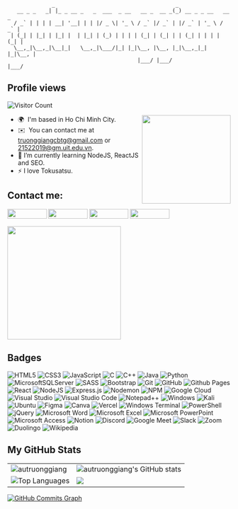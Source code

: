 ```
              _                                      _                   
   __ _ _   _| |_ _ __ _   _  ___  _ __   __ _  __ _(_) __ _ _ __   __ _ 
  / _` | | | | __| '__| | | |/ _ \| '_ \ / _` |/ _` | |/ _` | '_ \ / _` |
 | (_| | |_| | |_| |  | |_| | (_) | | | | (_| | (_| | | (_| | | | | (_| |
  \__,_|\__,_|\__|_|   \__,_|\___/|_| |_|\__, |\__, |_|\__,_|_| |_|\__, |
                                         |___/ |___/               |___/ 
```

<!--
**autruonggiang/autruonggiang** is a ✨ _special_ ✨ repository because its `README.md` (this file) appears on your GitHub profile.
-->

## Profile views
![Visitor Count](https://profile-counter.glitch.me/autruonggiangbrunnerlivio/count.svg)

<picture> 
<a href="https://media.giphy.com/media/dWesBcTLavkZuG35MI/giphy.gif" alt="Developer">
<img src="https://media.giphy.com/media/dWesBcTLavkZuG35MI/giphy.gif" align="right" width=200">
</a>
</picture>

- 🌍  I'm based in Ho Chi Minh City.
- ✉️  You can contact me at [truonggiangcbtg@gmail.com](mailto:truonggiangcbtg@gmail.com) or [21522019@gm.uit.edu.vn](mailto:21522019@gm.uit.edu.vn).
- 🌱 I’m currently learning NodeJS, ReactJS and SEO.
- ⚡ I love Tokusatsu.

## Contact me:
<a href="https://www.facebook.com/autruonggiang.cbtg.uit"><img src="https://img.shields.io/badge/Facebook-1877F2?style=for-the-badge&logo=facebook&logoColor=white" width="88.53" height="22.32"/></a>
<a href="https://twitter.com/autruonggiang"><img src="https://img.shields.io/badge/Twitter-1DA1F2?style=for-the-badge&logo=twitter&logoColor=white" width="88.53" height="22.32"/></a>
<a href="https://www.linkedin.com/in/autruonggiang"><img src="https://img.shields.io/badge/LinkedIn-0077B5?style=for-the-badge&logo=linkedin&logoColor=white" width="88.53" height="22.32"/></a>
<a href="21522019@gm.uit.edu.vn"><img src="https://img.shields.io/badge/Gmail-D14836?style=for-the-badge&logo=gmail&logoColor=white" width="88.53" height="22.32"/></a>

<p align="left">
<img src="https://img.cartoongoodies.com/wp-content/uploads/2021/04/Marsupilami-Cute-creature-300x258.png" width="256">
</p>

## Badges
![HTML5](https://img.shields.io/badge/html5-%23E34F26.svg?style=for-the-badge&logo=html5&logoColor=white)
![CSS3](https://img.shields.io/badge/css3-%231572B6.svg?style=for-the-badge&logo=css3&logoColor=white)
![JavaScript](https://img.shields.io/badge/javascript-%23323330.svg?style=for-the-badge&logo=javascript&logoColor=%23F7DF1E)
![C](https://img.shields.io/badge/c-%2300599C.svg?style=for-the-badge&logo=c&logoColor=white)
![C++](https://img.shields.io/badge/c++-%2300599C.svg?style=for-the-badge&logo=c%2B%2B&logoColor=white)
![Java](https://img.shields.io/badge/java-%23ED8B00.svg?style=for-the-badge&logo=openjdk&logoColor=white)
![Python](https://img.shields.io/badge/python-3670A0?style=for-the-badge&logo=python&logoColor=ffdd54)
![MicrosoftSQLServer](https://img.shields.io/badge/Microsoft%20SQL%20Server-CC2927?style=for-the-badge&logo=microsoft%20sql%20server&logoColor=white)
![SASS](https://img.shields.io/badge/SASS-hotpink.svg?style=for-the-badge&logo=SASS&logoColor=white)
![Bootstrap](https://img.shields.io/badge/bootstrap-%238511FA.svg?style=for-the-badge&logo=bootstrap&logoColor=white)
![Git](https://img.shields.io/badge/git-%23F05033.svg?style=for-the-badge&logo=git&logoColor=white)
![GitHub](https://img.shields.io/badge/github-%23121011.svg?style=for-the-badge&logo=github&logoColor=white)
![Github Pages](https://img.shields.io/badge/github%20pages-121013?style=for-the-badge&logo=github&logoColor=white)
![React](https://img.shields.io/badge/react-%2320232a.svg?style=for-the-badge&logo=react&logoColor=%2361DAFB)
![NodeJS](https://img.shields.io/badge/node.js-6DA55F?style=for-the-badge&logo=node.js&logoColor=white)
![Express.js](https://img.shields.io/badge/express.js-%23404d59.svg?style=for-the-badge&logo=express&logoColor=%2361DAFB)
![Nodemon](https://img.shields.io/badge/NODEMON-%23323330.svg?style=for-the-badge&logo=nodemon&logoColor=%BBDEAD)
![NPM](https://img.shields.io/badge/NPM-%23CB3837.svg?style=for-the-badge&logo=npm&logoColor=white)
![Google Cloud](https://img.shields.io/badge/GoogleCloud-%234285F4.svg?style=for-the-badge&logo=google-cloud&logoColor=white)
![Visual Studio](https://img.shields.io/badge/Visual%20Studio-5C2D91.svg?style=for-the-badge&logo=visual-studio&logoColor=white)
![Visual Studio Code](https://img.shields.io/badge/Visual%20Studio%20Code-0078d7.svg?style=for-the-badge&logo=visual-studio-code&logoColor=white)
![Notepad++](https://img.shields.io/badge/Notepad++-90E59A.svg?style=for-the-badge&logo=notepad%2b%2b&logoColor=black)
![Windows](https://img.shields.io/badge/Windows-0078D6?style=for-the-badge&logo=windows&logoColor=white)
![Kali](https://img.shields.io/badge/Kali-268BEE?style=for-the-badge&logo=kalilinux&logoColor=white)
![Ubuntu](https://img.shields.io/badge/Ubuntu-E95420?style=for-the-badge&logo=ubuntu&logoColor=white)
![Figma](https://img.shields.io/badge/figma-%23F24E1E.svg?style=for-the-badge&logo=figma&logoColor=white)
![Canva](https://img.shields.io/badge/Canva-%2300C4CC.svg?style=for-the-badge&logo=Canva&logoColor=white)
![Vercel](https://img.shields.io/badge/vercel-%23000000.svg?style=for-the-badge&logo=vercel&logoColor=white)
![Windows Terminal](https://img.shields.io/badge/Windows%20Terminal-%234D4D4D.svg?style=for-the-badge&logo=windows-terminal&logoColor=white)
![PowerShell](https://img.shields.io/badge/PowerShell-%235391FE.svg?style=for-the-badge&logo=powershell&logoColor=white)
![jQuery](https://img.shields.io/badge/jquery-%230769AD.svg?style=for-the-badge&logo=jquery&logoColor=white)
![Microsoft Word](https://img.shields.io/badge/Microsoft_Word-2B579A?style=for-the-badge&logo=microsoft-word&logoColor=white)
![Microsoft Excel](https://img.shields.io/badge/Microsoft_Excel-217346?style=for-the-badge&logo=microsoft-excel&logoColor=white)
![Microsoft PowerPoint](https://img.shields.io/badge/Microsoft_PowerPoint-B7472A?style=for-the-badge&logo=microsoft-powerpoint&logoColor=white)
![Microsoft Access](https://img.shields.io/badge/Microsoft_Access-A4373A?style=for-the-badge&logo=microsoft-access&logoColor=white)
![Notion](https://img.shields.io/badge/Notion-%23000000.svg?style=for-the-badge&logo=notion&logoColor=white)
![Discord](https://img.shields.io/badge/Discord-%235865F2.svg?style=for-the-badge&logo=discord&logoColor=white)
![Google Meet](https://img.shields.io/badge/Google%20Meet-00897B?style=for-the-badge&logo=google-meet&logoColor=white)
![Slack](https://img.shields.io/badge/Slack-4A154B?style=for-the-badge&logo=slack&logoColor=white)
![Zoom](https://img.shields.io/badge/Zoom-2D8CFF?style=for-the-badge&logo=zoom&logoColor=white)
![Duolingo](https://img.shields.io/badge/Duolingo-%234DC730.svg?style=for-the-badge&logo=Duolingo&logoColor=white)
![Wikipedia](https://img.shields.io/badge/Wikipedia-%23000000.svg?style=for-the-badge&logo=wikipedia&logoColor=white)

## My GitHub Stats
<table>
    <tr>
        <td>
            <img src="https://github-profile-trophy.vercel.app/?username=autruonggiang&theme=onestar&row=3&column=4" alt="autruonggiang" />
        </td>
        <td>
            <img src="https://github-readme-stats.vercel.app/api?username=autruonggiang&show_icons=true&hide=&count_private=true&title_color=0891b2&text_color=ffffff&icon_color=0891b2&bg_color=1c1917&hide_border=true&show_icons=true" alt="autruonggiang's GitHub stats" />
        </td> 
    </tr>
    <tr>
        <td>            
            <img src="https://github-readme-stats.vercel.app/api/top-langs/?username=autruonggiang&langs_count=10&title_color=0891b2&text_color=ffffff&icon_color=0891b2&bg_color=1c1917&hide_border=true&locale=en&custom_title=Top%20%Languages" alt="Top Languages" />
        </td>
        <td>
            <img src="https://github-readme-streak-stats.herokuapp.com/?user=autruonggiang&stroke=ffffff&background=1c1917&ring=0891b2&fire=0891b2&currStreakNum=ffffff&currStreakLabel=0891b2&sideNums=ffffff&sideLabels=ffffff&dates=ffffff&hide_border=true" />
        </td>
    </tr>
</table>

<a href="http://www.github.com/autruonggiang">
  <img src="https://github-readme-activity-graph.vercel.app/graph?username=autruonggiang&bg_color=1c1917&color=ffffff&line=0891b2&point=ffffff&area_color=1c1917&area=true&hide_border=true&custom_title=GitHub%20Commits%20Graph" alt="GitHub Commits Graph" />
</a>
